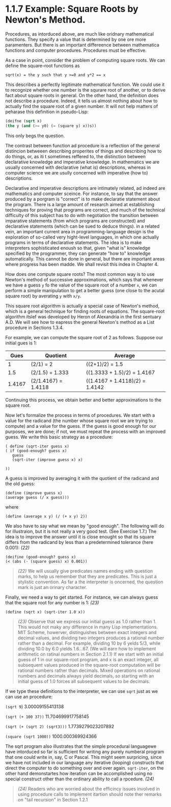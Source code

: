 # 1.1.7 Example: Square Roots by Newton's Method.

Procedures, as intorduced above, are much like oridnary mathematical functions. They specify a value that is determined by one ore more paramenters. But there is an important differeence between mathematica functions and computer procedures. Procedures must be effective.

As a case in point, consider the problem of computing square roots. We can define the square-root functions as

`sqrt(x) = the y such that y >=0 and y*2 == x`

This describes a perfectly legitimate mathematical function. We could use it to recognize whether one number is the squrare root of another, or to derive fact about square roots in general. On the other hand, the definition does not describe a procedure. Indeed, it tells us almost nothing about how to actually find the square root of a given number. It will not help matters of peharase this definition in pseudo-Lisp:

```lisp
(deifne (sqrt x)
(the y (and (>= y0) (= (square y) x))s))
```

This only begs the question.

The contrast between function ad procedure is a reflection of the general distincion betweeen describing properites of things and describing how to do things, or, as iti t sometimes reffered to, the distinction between declarative knowledge and imperative knowledge. In mathematics we are usually concerned with declarative (what is) descriptions, whereas in computer science we are usully concerned with imperative (how to) descriptions.

Declarative and imperative descriptions are intimately related, ad indeed are mathematics and computer sceince. For instance, to say that the answer produced by a porgram is "correct" is to make declaratie statement about the program. There is a large amount of research aimed at establishing techniques for proving that programs are correct, and much of the technical difficulty of this subject has to do with negotiation the transition between imparative statements (from which programs are constructed) and declarative statements (which can be sued to deduce things). in a related vein, an important current area in programming-language design is the exploration of so-called very hight-level languages, in which one actually programs in terms of declarative statements. The idea is to make interpreters sophisticated enoush so that, given "what is" knowledge specified by the programmer, they can generate "how to" knowledge automatically. This cannot be done in general, but there are important areas where progress has been madde. We shall revisit this indea in Chapter 4.



How does one compute square roots? The most common way is to use Newton's method of successive approximations, which says  that whenever we have a guess `y` fo  the value of the square root of a number `x`, we can perform a simple manipulation to get a better guess (one close to the acutal square root) by averating `y` with `x/y`.

This square root algorithm is actually a special case of Newton's method, which is a general technique for finding roots of equations. The square-root algorithm itslef was developed by Heron of Alexandria in the first sentuary A.D. We will see how to eapress the general Newton's method as a List procedure in Sections 1.3.4.

For example, we can compute the square root of 2 as follows. Suppose our initial gues is 1:

 Gues | Quotient | Average 
 --- | --- | ---
 1 | (2/1) = 2 | ((2+1)/2) = 1.5
 1.5 | (2/1.5) = 1.333 | ((1.3333 + 1.5)/2) = 1.4167
 1.4167 | (2/1.4167) = 1.4118 | ((1.4167 + 1.4118)/2) = 1.4142

 Continuing this process, we obtain better and better approximations to the square root.

 Now let's formalize the process in terms of procedures. We start with a value for the radicand (the number whose square root we are trying to compute) and a value for the guess. If the guess is good enough for our purposes, we are done; if not, we must repeat the process with an improved guess. We write this basic strategy as a procedure:

 ```Lisp
 ( define (sqrt-iter guess x)
 ( if (good-enough? guess x) 
    guess
    (sqrt-iter (improve guess x) x)

 ))
 ```

A guess is improved by averaging it with the quotient of the radicand and the old guess:

```Lisp
(define (improve guess x)
(average guess (/ x guess)))
```

where

```Lisp
(define (average x y) (/ (+ x y) 2))
```

We also have to say what we mean by "good enough". The following will do for illustraion, but it is not really a very good test. (See Exercise 1.7.) The idea is to improve the answer until it is close enought so that its square differs from the radicand by less than a predetermined tolerance (here 0.001): *(22)*

```Lisp
(deifine (good-enough? guess x)
(< (abs (- (square guess) x) 0.001))
```

> *(22)* We will usually give predicates names ending with question marks, to help us remember that they are predicates. This is just a stylistic convention. As far a the interpreter is oncerned, the question mark is just an orinary character.

Finally, we need a way to get started. For instance, we can always guess that the square root for any number is 1: *(23)*

```Lisp
(define (sqrt x) (sqrt-iter 1.0 x))
```

> *(23)* Observe that we express our initial guess as 1.0 rather than 1. This would not maky any difference in many Lisp implementations. MIT Scheme, howerver, distinguishes between exact integers and decimal values, and dividing two integers produces a rational number rather than a decimal. For example, dividing 10 by 6 yelds 5/3, while dividing 10.0 by 6.0 yields 1.6...67. (We will earn how to implement arithmetic on ratinal numbers in Section 2.1.1) If we start with an initial guess of 1 in our square-root program, and x is an exact integer, all subsequent values produced in the square-root computation will be rational numbers rather than decimals. Mixed operations on rational numbers and decimals always yield decimals, so starting with an initial guess of 1.0 forces all subsequent values to be decimals.

If we type these definitions to the interpreter, we can use `sqrt` just as we can use an procedure:

`(sqrt 9`)
3.00009155413138

`(sqrt (+ 100 37))`
11.704699917758145

`(sqrt (+ (sqrt 2) (sqrt3)))`
1.7739279023207892

`(square (sqrt 1000))`
1000.000369924366

The sqrt program also illustrates that the simple procedural languagewe have intorduced so far is sufficient for writing any purely numberal program that one could write in, say, C or Pascal. This might seem surpricing, since we have not included in our language any iterative (looping) constructs that direct the computer to do something over and over again. `sqrt-iter`, on the other hand demonstartes how iteration can be accomplished using no special construct other than the ordinary ability to call a rpcedure. *(24)*

> *(24)* Readers who are worried about the efficincy issues involved in using procedure calls to implement itartion should note ther remarks on "tail recursion" in Section 1.2.1
